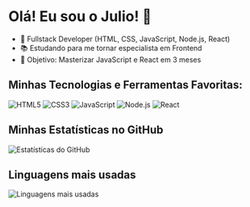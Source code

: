# Olá! Eu sou o Julio! 👋

- 🔧 Fullstack Developer (HTML, CSS, JavaScript, Node.js, React)
- 📚 Estudando para me tornar especialista em Frontend
- 🎯 Objetivo: Masterizar JavaScript e React em 3 meses

## Minhas Tecnologias e Ferramentas Favoritas:
![HTML5](https://img.shields.io/badge/HTML5-000000?style=for-the-badge&logo=html5)
![CSS3](https://img.shields.io/badge/CSS3-000000?style=for-the-badge&logo=css3)
![JavaScript](https://img.shields.io/badge/JavaScript-000000?style=for-the-badge&logo=javascript)
![Node.js](https://img.shields.io/badge/Node.js-000000?style=for-the-badge&logo=node.js)
![React](https://img.shields.io/badge/React-000000?style=for-the-badge&logo=react)

## Minhas Estatísticas no GitHub
![Estatísticas do GitHub](https://github-readme-stats.vercel.app/api?username=seu-usuario-github&show_icons=true&theme=radical)

## Linguagens mais usadas
![Linguagens mais usadas](https://github-readme-stats.vercel.app/api/top-langs/?username=seu-usuario-github&layout=compact&theme=radical)

